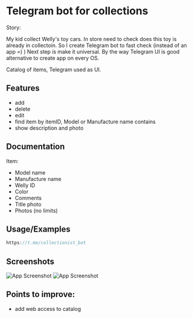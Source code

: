 
# Telegram bot for collections

Story: 

My kid collect Welly's toy cars. In store need to check does this toy is already in collectoin. 
So I create Telegram bot to fast check (instead of an app =) )
Next step is make it universal. By the way Telegram UI is good alternative to create app on every OS.

Catalog of items, Telegram used as UI.
## Features

- add
- delete
- edit
- find item by itemID, Model or Manufacture name contains
- show description and photo


## Documentation

Item:

- Model name
- Manufacture name
- Welly ID
- Color
- Comments
- Title photo
- Photos (no limits)


## Usage/Examples

```javascript
https://t.me/collectionist_bot
```


## Screenshots

![App Screenshot](https://github.com/kormiltsev/tbot-welly/blob/main/etc/s1.png "Search")
![App Screenshot](https://github.com/kormiltsev/tbot-welly/blob/main/etc/s2.png "Show all photos")

## Points to improve:
- add web access to catalog